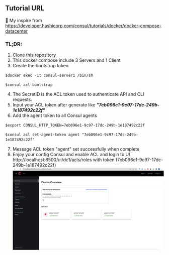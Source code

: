 ## Tutorial URL
👋 My inspire from https://developer.hashicorp.com/consul/tutorials/docker/docker-compose-datacenter

### TL;DR:
1. Clone this repository
2. This docker compose include 3 Servers and 1 Client
3. Create the bootstrap token
```shell
$docker exec -it consul-server1 /bin/sh
```
```shell
$consul acl bootstrap 
```
4. The SecretID is the ACL token used to authenticate API and CLI requests.
5. Input your ACL token after generate like ***"7eb096e1-9c97-17dc-249b-1e187492c22f"***
6. Add the agent token to all Consul agents
```shell
$export CONSUL_HTTP_TOKEN=7eb096e1-9c97-17dc-249b-1e187492c22f
```
```shell
$consul acl set-agent-token agent "7eb096e1-9c97-17dc-249b-1e187492c22f"
```
7. Message ACL token "agent" set successfully when complete
8. Enjoy your config Consul and enable ACL and login to UI http://localhost:8500/ui/dc1/acls/roles with token (7eb096e1-9c97-17dc-249b-1e187492c22f)
![alt text](https://github.com/kritsanut/consul-docker-compose/blob/main/Screen%20Shot%202565-12-05%20at%2015.55.56.png)
